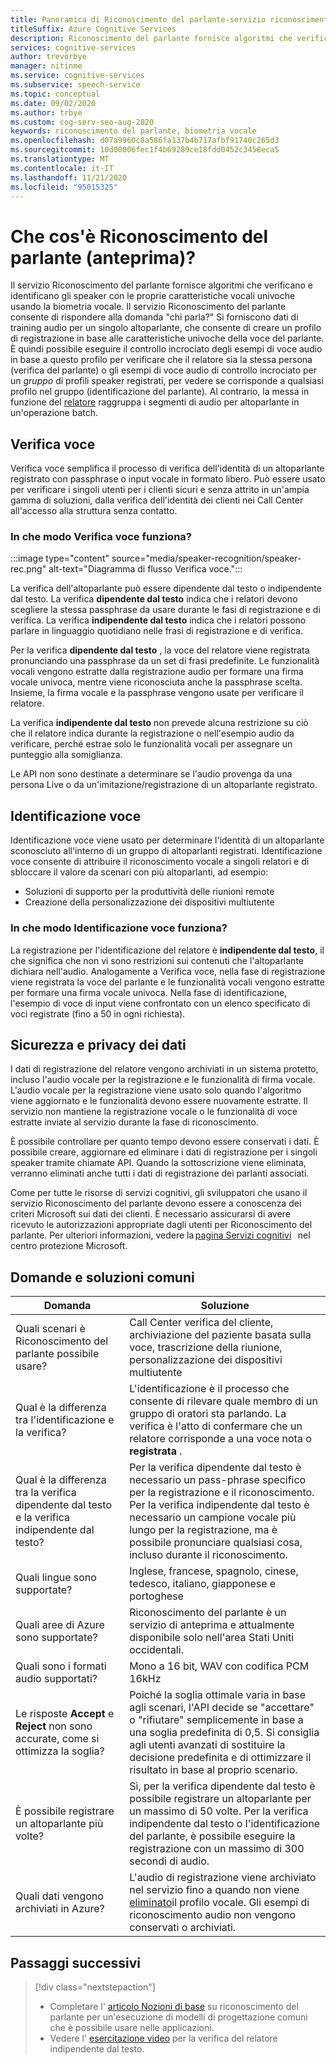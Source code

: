 ```yaml
---
title: Panoramica di Riconoscimento del parlante-servizio riconoscimento vocale
titleSuffix: Azure Cognitive Services
description: Riconoscimento del parlante fornisce algoritmi che verificano e identificano gli speaker con le relative caratteristiche vocali univoche usando la biometria vocale. Il servizio Riconoscimento del parlante consente di rispondere alla domanda "chi parla?" In questo articolo viene illustrata una panoramica dei vantaggi e delle funzionalità del servizio Riconoscimento del parlante.
services: cognitive-services
author: trevorbye
manager: nitinme
ms.service: cognitive-services
ms.subservice: speech-service
ms.topic: conceptual
ms.date: 09/02/2020
ms.author: trbye
ms.custom: cog-serv-seo-aug-2020
keywords: riconoscimento del parlante, biometria vocale
ms.openlocfilehash: d07a9960c8a586fa137b4b717afbf91740c265d3
ms.sourcegitcommit: 10d00006fec1f4b69289ce18fdd0452c3458eca5
ms.translationtype: MT
ms.contentlocale: it-IT
ms.lasthandoff: 11/21/2020
ms.locfileid: "95015325"
---
```

# <a name="what-is-speaker-recognition-preview"></a>Che cos'è Riconoscimento del parlante (anteprima)?

Il servizio Riconoscimento del parlante fornisce algoritmi che verificano e identificano gli speaker con le proprie caratteristiche vocali univoche usando la biometria vocale. Il servizio Riconoscimento del parlante consente di rispondere alla domanda "chi parla?" Si forniscono dati di training audio per un singolo altoparlante, che consente di creare un profilo di registrazione in base alle caratteristiche univoche della voce del parlante. È quindi possibile eseguire il controllo incrociato degli esempi di voce audio in base a questo profilo per verificare che il relatore sia la stessa persona (verifica del parlante) o gli esempi di voce audio di controllo incrociato per un *gruppo* di profili speaker registrati, per vedere se corrisponde a qualsiasi profilo nel gruppo (identificazione del parlante). Al contrario, la messa in funzione del [relatore](batch-transcription.md#speaker-separation-diarization) raggruppa i segmenti di audio per altoparlante in un'operazione batch.

## <a name="speaker-verification"></a>Verifica voce

Verifica voce semplifica il processo di verifica dell'identità di un altoparlante registrato con passphrase o input vocale in formato libero. Può essere usato per verificare i singoli utenti per i clienti sicuri e senza attrito in un'ampia gamma di soluzioni, dalla verifica dell'identità dei clienti nei Call Center all'accesso alla struttura senza contatto.

### <a name="how-does-speaker-verification-work"></a>In che modo Verifica voce funziona?

:::image type="content" source="media/speaker-recognition/speaker-rec.png" alt-text="Diagramma di flusso Verifica voce.":::

La verifica dell'altoparlante può essere dipendente dal testo o indipendente dal testo. La verifica **dipendente dal testo** indica che i relatori devono scegliere la stessa passphrase da usare durante le fasi di registrazione e di verifica. La verifica **indipendente dal testo** indica che i relatori possono parlare in linguaggio quotidiano nelle frasi di registrazione e di verifica.

Per la verifica **dipendente dal testo** , la voce del relatore viene registrata pronunciando una passphrase da un set di frasi predefinite. Le funzionalità vocali vengono estratte dalla registrazione audio per formare una firma vocale univoca, mentre viene riconosciuta anche la passphrase scelta. Insieme, la firma vocale e la passphrase vengono usate per verificare il relatore. 

La verifica **indipendente dal testo** non prevede alcuna restrizione su ciò che il relatore indica durante la registrazione o nell'esempio audio da verificare, perché estrae solo le funzionalità vocali per assegnare un punteggio alla somiglianza. 

Le API non sono destinate a determinare se l'audio provenga da una persona Live o da un'imitazione/registrazione di un altoparlante registrato. 

## <a name="speaker-identification"></a>Identificazione voce

Identificazione voce viene usato per determinare l'identità di un altoparlante sconosciuto all'interno di un gruppo di altoparlanti registrati. Identificazione voce consente di attribuire il riconoscimento vocale a singoli relatori e di sbloccare il valore da scenari con più altoparlanti, ad esempio:

* Soluzioni di supporto per la produttività delle riunioni remote 
* Creazione della personalizzazione dei dispositivi multiutente

### <a name="how-does-speaker-identification-work"></a>In che modo Identificazione voce funziona?

La registrazione per l'identificazione del relatore è **indipendente dal testo**, il che significa che non vi sono restrizioni sui contenuti che l'altoparlante dichiara nell'audio. Analogamente a Verifica voce, nella fase di registrazione viene registrata la voce del parlante e le funzionalità vocali vengono estratte per formare una firma vocale univoca. Nella fase di identificazione, l'esempio di voce di input viene confrontato con un elenco specificato di voci registrate (fino a 50 in ogni richiesta).

## <a name="data-security-and-privacy"></a>Sicurezza e privacy dei dati

I dati di registrazione del relatore vengono archiviati in un sistema protetto, incluso l'audio vocale per la registrazione e le funzionalità di firma vocale. L'audio vocale per la registrazione viene usato solo quando l'algoritmo viene aggiornato e le funzionalità devono essere nuovamente estratte. Il servizio non mantiene la registrazione vocale o le funzionalità di voce estratte inviate al servizio durante la fase di riconoscimento. 

È possibile controllare per quanto tempo devono essere conservati i dati. È possibile creare, aggiornare ed eliminare i dati di registrazione per i singoli speaker tramite chiamate API. Quando la sottoscrizione viene eliminata, verranno eliminati anche tutti i dati di registrazione dei parlanti associati. 

Come per tutte le risorse di servizi cognitivi, gli sviluppatori che usano il servizio Riconoscimento del parlante devono essere a conoscenza dei criteri Microsoft sui dati dei clienti. È necessario assicurarsi di avere ricevuto le autorizzazioni appropriate dagli utenti per Riconoscimento del parlante. Per ulteriori informazioni, vedere la [pagina Servizi cognitivi](https://azure.microsoft.com/support/legal/cognitive-services-compliance-and-privacy/)   nel centro protezione Microsoft. 

## <a name="common-questions-and-solutions"></a>Domande e soluzioni comuni

| Domanda | Soluzione |
|---------|----------|
| Quali scenari è Riconoscimento del parlante possibile usare? | Call Center verifica del cliente, archiviazione del paziente basata sulla voce, trascrizione della riunione, personalizzazione dei dispositivi multiutente|
| Qual è la differenza tra l'identificazione e la verifica? | L'identificazione è il processo che consente di rilevare quale membro di un gruppo di oratori sta parlando. La verifica è l'atto di confermare che un relatore corrisponde a una voce nota o **registrata** .|
| Qual è la differenza tra la verifica dipendente dal testo e la verifica indipendente dal testo? | Per la verifica dipendente dal testo è necessario un pass-phrase specifico per la registrazione e il riconoscimento. Per la verifica indipendente dal testo è necessario un campione vocale più lungo per la registrazione, ma è possibile pronunciare qualsiasi cosa, incluso durante il riconoscimento.|
| Quali lingue sono supportate? | Inglese, francese, spagnolo, cinese, tedesco, italiano, giapponese e portoghese |
| Quali aree di Azure sono supportate? | Riconoscimento del parlante è un servizio di anteprima e attualmente disponibile solo nell'area Stati Uniti occidentali.|
| Quali sono i formati audio supportati? | Mono a 16 bit, WAV con codifica PCM 16kHz |
| Le risposte **Accept** e **Reject** non sono accurate, come si ottimizza la soglia? | Poiché la soglia ottimale varia in base agli scenari, l'API decide se "accettare" o "rifiutare" semplicemente in base a una soglia predefinita di 0,5. Si consiglia agli utenti avanzati di sostituire la decisione predefinita e di ottimizzare il risultato in base al proprio scenario. |
| È possibile registrare un altoparlante più volte? | Sì, per la verifica dipendente dal testo è possibile registrare un altoparlante per un massimo di 50 volte. Per la verifica indipendente dal testo o l'identificazione del parlante, è possibile eseguire la registrazione con un massimo di 300 secondi di audio. |
| Quali dati vengono archiviati in Azure? | L'audio di registrazione viene archiviato nel servizio fino a quando non viene [eliminato](./get-started-speaker-recognition.md#deleting-voice-profile-enrollments)il profilo vocale. Gli esempi di riconoscimento audio non vengono conservati o archiviati. |

## <a name="next-steps"></a>Passaggi successivi

> [!div class="nextstepaction"]
> * Completare l' [articolo Nozioni di base](./get-started-speaker-recognition.md) su riconoscimento del parlante per un'esecuzione di modelli di progettazione comuni che è possibile usare nelle applicazioni.
> * Vedere l' [esercitazione video](https://azure.microsoft.com/resources/videos/speaker-recognition-text-independent-verification-developer-tutorial/) per la verifica del relatore indipendente dal testo.